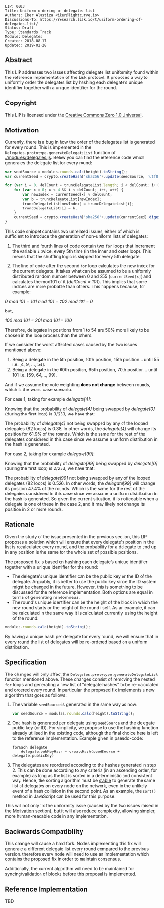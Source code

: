 ```
LIP: 0003
Title: Uniform ordering of delegates list
Authors: Iker Alustiza <iker@lightcurve.io>
Discussions-To: https://research.lisk.io/t/uniform-ordering-of-delegates-list/
Status: Draft
Type: Standards Track
Module: Delegates
Created: 2018-08-17
Updated: 2019-02-28
```

## Abstract

This LIP addresses two issues affecting delegate list uniformity found within the reference implementation of the Lisk protocol. It proposes a way to uniformly order the delegates list by hashing each delegate’s unique identifier together with a unique identifier for the round.

## Copyright

This LIP is licensed under the [Creative Commons Zero 1.0 Universal](https://creativecommons.org/publicdomain/zero/1.0/).

## Motivation

Currently, there is a bug in how the order of the delegates list is generated for every round. This is implemented in the `Delegates.prototype.generateDelegateList` function of [./modules/delegates.js](https://github.com/LiskHQ/lisk/blob/832c565c641c8a7436c9c164e21a35641096de93/modules/delegates.js#L399). Below you can find the reference code which generates the delegate list for every round:

```js
var seedSource = modules.rounds.calc(height).toString();
var currentSeed = crypto.createHash('sha256').update(seedSource, 'utf8').digest();

for (var i = 0, delCount = truncDelegateList.length; i < delCount; i++) {
	for (var x = 0; x < 4 && i < delCount; i++, x++) {
		var newIndex = currentSeed[x] % delCount;
		var b = truncDelegateList[newIndex];
		truncDelegateList[newIndex] = truncDelegateList[i];
		truncDelegateList[i] = b;
	}
	currentSeed = crypto.createHash('sha256').update(currentSeed).digest();
}
```

This code snippet contains two unrelated issues, either of which is sufficient to introduce the generation of non-uniform lists of delegates:

1. The third and fourth lines of code contain two `for` loops that increment the variable `i` twice, every 5th time (in the inner and outer loop). This means that the shuffling logic is skipped for every 5th delegate.

2. The line of code after the second `for` loop calculates the new index for the current delegate. It takes what can be assumed to be a uniformly distributed random number between 0 and 255 (`currentSeed[x]`) and calculates the mod101 of it (_delCount = 101_). This implies that some indices are more probable than others. This happens because, for example:

_0 mod 101 = 101 mod 101 = 202 mod 101 = 0_

but,

_100 mod 101 = 201 mod 101 = 100_

Therefore, delegates in positions from 1 to 54 are 50% more likely to be chosen in the loop process than the others.

If we consider the worst affected cases caused by the two issues mentioned above:

1. Being a delegate in the 5th position, 10th position, 15th position... until 55 i.e. [4, 9, ..., 54].
2. Being a delegate in the 60th position, 65th position, 70th position... until 101 i.e. [59, 64,..., 99].

And if we assume the vote weighting **does not change** between rounds, which is the worst case scenario.

For case 1, taking for example _delegate[4]_:

Knowing that the probability of _delegate[4]_ being swapped by _delegate[0]_ (during the first loop) is 3/253, we have that:

The probability of _delegate[4]_ not being swapped by any of the looped delegates (82 loops) is 0.38. In other words, the _delegate[4]_ will change its position for 61.9% of the rounds. Which is the same for the rest of the delegates considered in this case since we assume a uniform distribution in the hash is generated.

For case 2, taking for example _delegate[99]_:

Knowing that the probability of _delegate[99]_ being swapped by _delegate[0]_ (during the first loop) is 2/253, we have that:

The probability of _delegate[99]_ not being swapped by any of the looped delegates (82 loops) is 0.526. In other words, the _delegate[99]_ will change its position 47.4% of the rounds. Which is the same for the rest of the delegates considered in this case since we assume a uniform distribution in the hash is generated. So given the current situation, it is noticeable when a delegate is one of these in the case 2, and it may likely not change its position in 2 or more rounds.

## Rationale

Given the study of the issue presented in the previous section, this LIP proposes a solution which will ensure that every delegate's position in the list is recalculated every round, and the probability for a delegate to end up in any position is the same for the whole set of possible positions.

The proposed fix is based on hashing each delegate’s unique identifier together with a unique identifier for the round:

- The delegate's unique identifier can be the public key or the ID of the delegate. Arguably, it is better to use the public key since the ID system might be changed in the future. However, this is something to be discussed for the reference implementation. Both options are equal in terms of generating randomness.
- The round's unique identifier can be the height of the block in which the new round starts or the height of the round itself. As an example, it can be calculated in the same way it is calculated currently, using the height of the round:

```js
modules.rounds.calc(height).toString();
```

By having a unique hash per delegate for every round, we will ensure that in every round the list of delegates will be re-ordered based on a uniform distribution.

## Specification

The changes will only affect the `Delegates.prototype.generateDelegateList` function mentioned above. These changes consist of removing the nested `for` loops and generating a new list of “delegate hashes” to be re-calculated and ordered every round. In particular, the proposed fix implements a new algorithm that goes as follows:

1. The variable `seedSource` is generated in the same way as now:

	```js
	var seedSource = modules.rounds.calc(height).toString();
	```

2. One hash is generated per delegate using `seedSource` and the delegate public key (or ID). For simplicity, we propose to use the hashing function already utilised in the existing code, although the final choice here is left to the reference implementation. Example given in pseudo-code:

	```
	forEach delegate
		delegate.pubKeyHash = createHash(seedSource + delegate.publicKey)
	```

3. The delegates are reordered according to the hashes generated in step 2. This can be done according to any criteria (in an ascending order, for example) as long as the list is sorted in a deterministic and consistent way. Hence, the sorting algorithm must be [stable](https://en.wikipedia.org/wiki/Sorting_algorithm#Stability) to generate the same list of delegates on every node on the network, even in the unlikely event of a hash collision in the second point. As an example, the `sort()` method in JavaScript can be used for this purpose.

This will not only fix the uniformity issue (caused by the two issues raised in the [Motivation](#motivation) section), but it will also reduce complexity, allowing simpler, more human-readable code in any implementation.

## Backwards Compatibility

This change will cause a hard fork. Nodes implementing this fix will generate a different delegate list every round compared to the previous version, therefore every node will need to use an implementation which contains the proposed fix in order to maintain consensus.

Additionally, the current algorithm will need to be maintained for syncing/validation of blocks before this proposal is implemented.

## Reference Implementation

TBD
